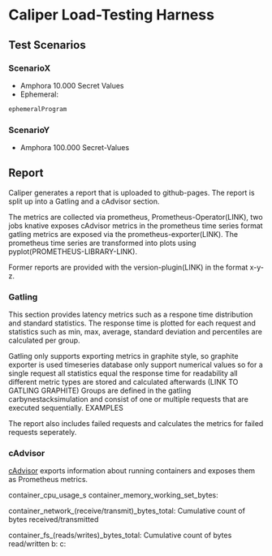 # Caliper Load-Testing Harness

## Test Scenarios

### ScenarioX

- Amphora 10.000 Secret Values
- Ephemeral:

```scala
ephemeralProgram
```

### ScenarioY

- Amphora 100.000 Secret-Values

## Report

Caliper generates a report that is uploaded to github-pages. The report is split
up into a Gatling and a cAdvisor section.

The metrics are collected via prometheus, Prometheus-Operator(LINK), two jobs
knative exposes cAdvisor metrics in the prometheus time series format gatling
metrics are exposed via the prometheus-exporter(LINK). The prometheus time
series are transformed into plots using pyplot(PROMETHEUS-LIBRARY-LINK).

Former reports are provided with the version-plugin(LINK) in the format x-y-z.

### Gatling

This section provides latency metrics such as a respone time distribution and
standard statistics. The response time is plotted for each request and
statistics such as min, max, average, standard deviation and percentiles are
calculated per group.

Gatling only supports exporting metrics in graphite style, so graphite exporter
is used timeseries database only support numerical values so for a single
request all statistics equal the response time for readability all different
metric types are stored and calculated afterwards (LINK TO GATLING GRAPHITE)
Groups are defined in the gatling carbynestacksimulation and consist of one or
multiple requests that are executed sequentially. EXAMPLES

The report also includes failed requests and calculates the metrics for failed
requests seperately.

### cAdvisor

[cAdvisor](https://github.com/google/cadvisor) exports information about running
containers and exposes them as Prometheus metrics.

container_cpu_usage_s container_memory_working_set_bytes:

container_network\_(receive/transmit)\_bytes_total: Cumulative count of bytes
received/transmitted

container_fs\_(reads/writes)\_bytes_total: Cumulative count of bytes
read/written b: c:
